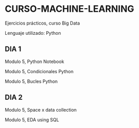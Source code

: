 # CURSO-MACHINE-LEARNING

Ejercicios prácticos, curso Big Data

Lenguaje utilizado: Python

## DIA 1
Modulo 5, Python Notebook

Modulo 5, Condicionales Python

Modulo 5, Bucles Python

## DIA 2
Modulo 5, Space x data collection

Modulo 5, EDA using SQL
